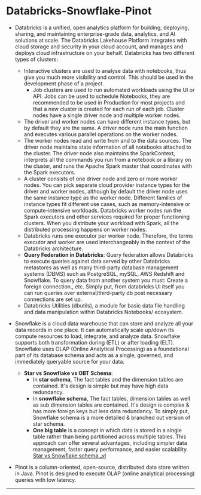 
# Databricks-Snowflake-Pinot

- Databricks is a unified, open analytics platform for building, deploying, sharing, and maintaining enterprise-grade data, analytics, and AI solutions at scale. The Databricks Lakehouse Platform integrates with cloud storage and security in your cloud account, and manages and deploys cloud infrastructure on your behalf. Databricks has two different types of clusters: 
    - Interactive clusters are used to analyse data with notebooks, thus give you much more visibility and control. This should be used in the development phase of a project. 
      - Job clusters are used to run automated workloads using the UI or API. Jobs can be used to schedule Notebooks, they are recommended to be used in Production for most projects and that a new cluster is created for each run of each job. Cluster nodes have a single driver node and multiple worker nodes.
  - The driver and worker nodes can have different instance types, but by default they are the same. A driver node runs the main function and executes various parallel operations on the worker nodes. 
  - The worker nodes read and write from and to the data sources. The driver node maintains state information of all notebooks attached to the cluster. The driver node also maintains the SparkContext, interprets all the commands you run from a notebook or a library on the cluster, and runs the Apache Spark master that coordinates with the Spark executors.
  - A cluster consists of one driver node and zero or more worker nodes. You can pick separate cloud provider instance types for the driver and worker nodes, although by default the driver node uses the same instance type as the worker node. Different families of instance types fit different use cases, such as memory-intensive or compute-intensive workloads. Databricks worker nodes run the Spark executors and other services required for proper functioning clusters. When you distribute your workload with Spark, all the distributed processing happens on worker nodes.
  - Databricks runs one executor per worker node. Therefore, the terms executor and worker are used interchangeably in the context of the Databricks architecture.
  - **Query Federation in Databricks**: Query federation allows Databricks to execute queries against data served by other Databricks metastores as well as many third-party database management systems (DBMS) such as PostgreSQL, mySQL, AWS Redshift and Snowflake. To query data from another system you must: Create a foreign connection., etc. Simply put, from databricks UI itself you can run queries over external/third-party db post necessary connections are set up. 
  - Databricks Utilities (dbutils), a module for basic data file handling and data manipulation within Databricks Notebooks/ ecosystem.

- Snowflake is a cloud data warehouse that can store and analyze all your data records in one place. It can automatically scale up/down its compute resources to load, integrate, and analyze data. Snowflake supports both transformation during (ETL) or after loading (ELT). Snowflake uses OLAP (Online Analytical Processing) as a foundational part of its database schema and acts as a single, governed, and immediately queryable source for your data.
  - **Star vs Snowflake vs OBT Schema**:
    - In **star schema**, The fact tables and the dimension tables are contained. It's design is simple but may have high data redundancy.
    - In **snowflake schema**, The fact tables, dimension tables as well as sub dimension tables are contained. It's design is complex & has more foreign keys but less data redundancy. To simply put, Snowflake schema is a more detailed & branched out version of star schema. 
    - **One big table** is a concept in which data is stored in a single table rather than being partitioned across multiple tables. This approach can offer several advantages, including simpler data management, faster query performance, and easier scalability. [Star vs Snowflake schema _vl](https://www.youtube.com/watch?v=hQvCOBv_-LE&ab_channel=codebasics) 

- Pinot is a column-oriented, open-source, distributed data store written in Java. Pinot is designed to execute OLAP (online analytical processing) queries with low latency.


----------------------------------------------------------------------





















